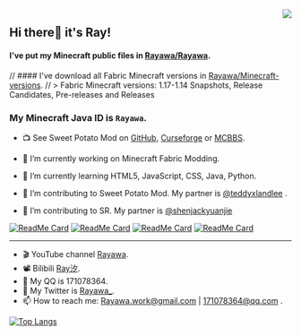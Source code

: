 <img align="right" src="https://github-readme-stats.vercel.app/api?username=Rayawa&show_icons=true&theme=graywhite&count_private=true" /> 

## Hi there👋 it's Ray! 
#### I've put my Minecraft public files in [Rayawa/Rayawa](https://github.com/Rayawa/Rayawa).
// #### I've download all Fabric Minecraft versions in [Rayawa/Minecraft-versions](https://github.com/Rayawa/Minecraft-versions).
// > Fabric Minecraft versions: 1.17-1.14 Snapshots, Release Candidates, Pre-releases and Releases  
### My Minecraft Java ID is ```Rayawa```.
- :tv: See Sweet Potato Mod on [GitHub](https://github.com/Featurehouse/sweet_potato-release), [Curseforge](https://www.curseforge.com/minecraft/mc-mods/sweet-potato) or [MCBBS](https://www.mcbbs.net/thread-1132119-1-1.html).

- 🔭 I’m currently working on Minecraft Fabric Modding.
- 🌱 I’m currently learning HTML5, JavaScript, CSS, Java, Python.
- 👯 I’m contributing to Sweet Potato Mod. My partner is [@teddyxlandlee](https://github.com/teddyxlandlee) .
- 👯 I’m contributing to SR. My partner is [@shenjackyuanjie](https://github.com/shenjackyuanjie)

[![ReadMe Card](https://github-readme-stats.vercel.app/api/pin/?username=Featurehouse&repo=sweet_potato-release&theme=graywhite)](https://github.com/anuraghazra/github-readme-stats)
[![ReadMe Card](https://github-readme-stats.vercel.app/api/pin/?username=Featurehouse&repo=featurehouse.github.io&theme=graywhite)](https://github.com/anuraghazra/github-readme-stats)
[![ReadMe Card](https://github-readme-stats.vercel.app/api/pin/?username=shenjackyuanjie&repo=SR&theme=graywhite)](https://github.com/anuraghazra/github-readme-stats)
[![ReadMe Card](https://github-readme-stats.vercel.app/api/pin/?username=shenjackyuanjie&repo=Minecraft_Science_Tree&theme=graywhite)](https://github.com/anuraghazra/github-readme-stats)

--------------------------------

- :clapper: YouTube channel [Rayawa](https://www.youtube.com/channel/UCzteF7MFZq-w7UM1isUfAhg).
- :film_projector: Bilibili [Ray汐](https://space.bilibili.com/524181098).
- 💬 My QQ is 171078364.
- 💬 My Twitter is [Rayawa_](https://twitter.com/Rayawa_).
- 📫 How to reach me: Rayawa.work@gmail.com | 171078364@qq.com .



[![Top Langs](https://github-readme-stats.vercel.app/api/top-langs/?username=Rayawa)](https://github.com/anuraghazra/github-readme-stats)
